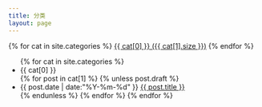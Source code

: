 ```yaml
---
title: 分类
layout: page
---
```


<div id='tag_cloud'>
  {% for cat in site.categories %}
  <a href="#{{ cat[0] }}" title="{{ cat[0] }}" rel="{{ cat[1].size }}">{{ cat[0] }} ({{ cat[1].size }})</a>
  {% endfor %}
</div>

<ul class="listing">
  {% for cat in site.categories %}
  <li class="listing-seperator" id="{{ cat[0] }}">{{ cat[0] }}</li>
  {% for post in cat[1] %}
  {% unless post.draft %}
  <li class="listing-item">
    <time datetime="{{ post.date | date:"%Y-%m-%d" }}">{{ post.date | date:"%Y-%m-%d" }}</time>
    <a href="{{ post.url }}" title="{{ post.title }}">{{ post.title }}</a>
  </li>
  {% endunless %}
  {% endfor %}
  {% endfor %}
</ul>

<script src="/media/js/jquery.tagcloud.js" type="text/javascript" charset="utf-8"></script>
<script language="javascript">
  $.fn.tagcloud.defaults = {
  size: {start: 1, end: 1, unit: 'em'},
  color: {start: '#f8e0e6', end: '#ff3333'}
  };

  $(function () {
  $('#tag_cloud a').tagcloud();
  });
</script>
